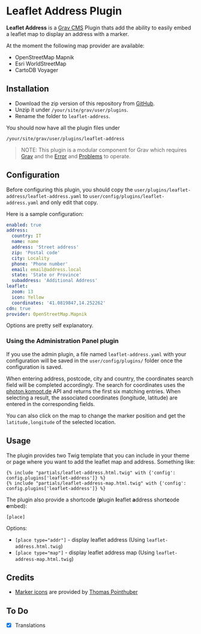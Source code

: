 # Leaflet Address Plugin

**Leaflet Address** is a [Grav CMS](http://github.com/getgrav/grav) Plugin thats
add the ability to easily embed a leaflet map to display an address with a marker.

At the moment the following map provider are available:

* OpenStreetMap Mapnik
* Esri WorldStreetMap
* CartoDB Voyager

## Installation

 * Download the zip version of this repository from [GitHub](https://github.com/foxfabi/grav-plugin-leaflet-address).
 * Unzip it under `/your/site/grav/user/plugins`.
 * Rename the folder to `leaflet-address`.

You should now have all the plugin files under

    /your/site/grav/user/plugins/leaflet-address
	
> NOTE: This plugin is a modular component for Grav which requires [Grav](http://github.com/getgrav/grav) and the [Error](https://github.com/getgrav/grav-plugin-error) and [Problems](https://github.com/getgrav/grav-plugin-problems) to operate.

## Configuration

Before configuring this plugin, you should copy the `user/plugins/leaflet-address/leaflet-address.yaml` to `user/config/plugins/leaflet-address.yaml` and only edit that copy.

Here is a sample configuration:

```yaml
enabled: true
address:
  country: IT
  name: name
  address: 'Street address'
  zip: 'Postal code'
  city: Locality
  phone: 'Phone number'
  email: email@address.local
  state: 'State or Province'
  subaddress: 'Additional Address'
leaflet:
  zoom: 13
  icon: Yellow
  coordinates: '41.0819847,14.252262'
cdn: true
provider: OpenStreetMap.Mapnik
```

Options are pretty self explanatory.

### Using the Administration Panel plugin
If you use the admin plugin, a file named `leaflet-address.yaml` 
with your configuration will be saved in the `user/config/plugins/` folder 
once the configuration is saved.

When entering address, postcode, city and country, the coordinates search field will be completed accordingly. 
The search for coordinates uses the [photon.komoot.de](https://photon.komoot.de/) API and returns the first six matching entries.
When selecting a result, the associated coordinates (longitude, latitude) are entered in the corresponding fields.

You can also click on the map to change the marker position and get the `latitude,longitude` of the selected location. 

## Usage
The plugin provides two Twig template that you can include in your theme or page where you want to add the leaflet map and address. Something like:
```
{% include "partials/leaflet-address.html.twig" with {'config': config.plugins['leaflet-address']} %}
{% include "partials/leaflet-address-map.html.twig" with {'config': config.plugins['leaflet-address']} %}
```

The plugin also provide a shortcode (**p**lugin **l**eaflet **a**ddress short**c**ode **e**mbed):

`[place]`

Options:
  * `[place type="addr"]` - display leaflet address (Using `leaflet-address.html.twig`)
  * `[place type="map"]` - display leaflet address map (Using `leaflet-address-map.html.twig`)

## Credits

* [Marker icons](https://github.com/pointhi/leaflet-color-markers) are provided by [Thomas Pointhuber](https://github.com/pointhi)

## To Do

- [x] Translations

